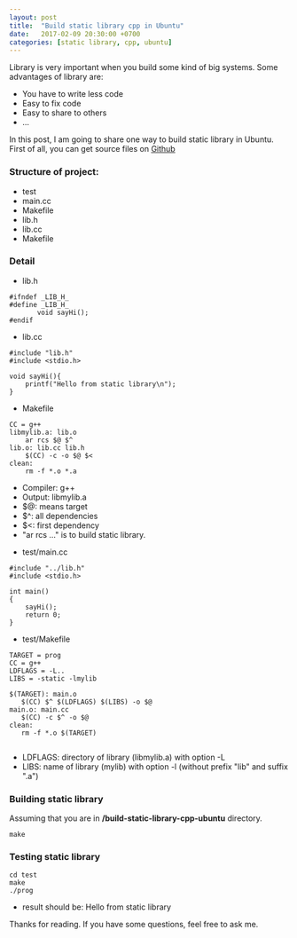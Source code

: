 ```yaml
---
layout: post
title:  "Build static library cpp in Ubuntu"
date:   2017-02-09 20:30:00 +0700
categories: [static library, cpp, ubuntu]
---
```


Library is very important when you build some kind of big systems. Some advantages of library are:
 * You have to write less code
 * Easy to fix code
 * Easy to share to others
 * ...
 
In this post, I am going to share one way to build static library in Ubuntu. First of all, you can get source files on [Github](https://github.com/phamvanlam/stack-problems/tree/master/build-static-library-cpp-ubuntu)

### Structure of project:
 * test
  * main.cc
  * Makefile
 * lib.h
 * lib.cc
 * Makefile
 
### Detail
 * lib.h
 
 ```
 #ifndef _LIB_H_
 #define _LIB_H_
		void sayHi();
 #endif
 ```
 
 * lib.cc
 
 ```
 #include "lib.h"
 #include <stdio.h>

 void sayHi(){
	 printf("Hello from static library\n");
 }
 ```
 
 * Makefile
 
 ```
 CC = g++
 libmylib.a: lib.o
	 ar rcs $@ $^
 lib.o: lib.cc lib.h
	 $(CC) -c -o $@ $<
 clean:
	 rm -f *.o *.a
 ```
 
  - Compiler: g++
  - Output: libmylib.a
  - $@: means target
  - $^: all dependencies
  - $<: first dependency
  - "ar rcs ..." is to build static library.
  
 * test/main.cc
 
 ```
 #include "../lib.h"
 #include <stdio.h>

 int main()
 {
	 sayHi();
	 return 0;
 }
 ```
 
* test/Makefile

 ```
 TARGET = prog
CC = g++
LDFLAGS = -L..
LIBS = -static -lmylib

$(TARGET): main.o
	$(CC) $^ $(LDFLAGS) $(LIBS) -o $@
main.o: main.cc
	$(CC) -c $^ -o $@
clean:
	rm -f *.o $(TARGET)


 ```

 * LDFLAGS: directory of library (libmylib.a) with option -L
 * LIBS: name of library (mylib) with option -l (without prefix "lib" and suffix ".a")

### Building static library

Assuming that you are in **/build-static-library-cpp-ubuntu** directory.

````
make
````

### Testing static library

````
cd test
make
./prog
````

- result should be: Hello from static library
 
Thanks for reading. If you have some questions, feel free to ask me.
  
 

